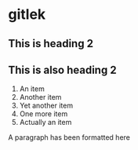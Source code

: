 # gitlek



## This is heading 2 



<h2>This is also heading 2</h2>



1. An item
2. Another item
3. Yet another item
4. One more item  
5. Actually an item



A paragraph has been formatted here


